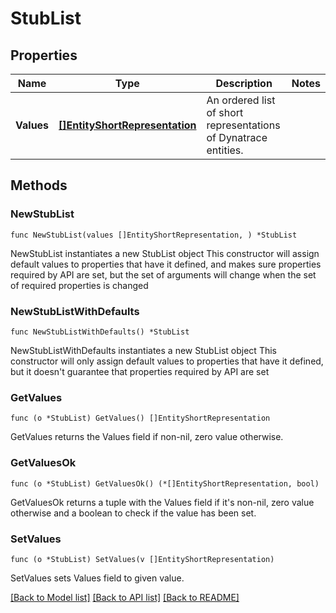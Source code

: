 # StubList

## Properties

Name | Type | Description | Notes
------------ | ------------- | ------------- | -------------
**Values** | [**[]EntityShortRepresentation**](EntityShortRepresentation.md) | An ordered list of short representations of Dynatrace entities. | 

## Methods

### NewStubList

`func NewStubList(values []EntityShortRepresentation, ) *StubList`

NewStubList instantiates a new StubList object
This constructor will assign default values to properties that have it defined,
and makes sure properties required by API are set, but the set of arguments
will change when the set of required properties is changed

### NewStubListWithDefaults

`func NewStubListWithDefaults() *StubList`

NewStubListWithDefaults instantiates a new StubList object
This constructor will only assign default values to properties that have it defined,
but it doesn't guarantee that properties required by API are set

### GetValues

`func (o *StubList) GetValues() []EntityShortRepresentation`

GetValues returns the Values field if non-nil, zero value otherwise.

### GetValuesOk

`func (o *StubList) GetValuesOk() (*[]EntityShortRepresentation, bool)`

GetValuesOk returns a tuple with the Values field if it's non-nil, zero value otherwise
and a boolean to check if the value has been set.

### SetValues

`func (o *StubList) SetValues(v []EntityShortRepresentation)`

SetValues sets Values field to given value.



[[Back to Model list]](../README.md#documentation-for-models) [[Back to API list]](../README.md#documentation-for-api-endpoints) [[Back to README]](../README.md)


